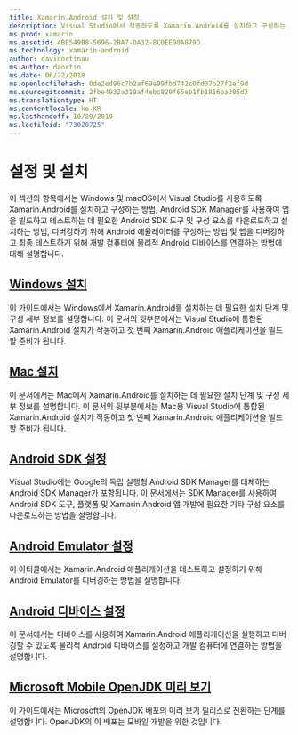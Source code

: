```yaml
---
title: Xamarin.Android 설치 및 설정
description: Visual Studio에서 작동하도록 Xamarin.Android를 설치하고 구성하는 방법입니다.
ms.prod: xamarin
ms.assetid: 4BE549B8-5696-2BA7-DA32-8C0EE90A879D
ms.technology: xamarin-android
author: davidortinau
ms.author: daortin
ms.date: 06/22/2018
ms.openlocfilehash: 0de2ed96c7b2af69e99fbd742c0fd07b27f2ef9d
ms.sourcegitcommit: 2fbe4932a319af4ebc829f65eb1fb1816ba305d3
ms.translationtype: HT
ms.contentlocale: ko-KR
ms.lasthandoff: 10/29/2019
ms.locfileid: "73020725"
---
```

# <a name="setup-and-installation"></a>설정 및 설치

이 섹션의 항목에서는 Windows 및 macOS에서 Visual Studio를 사용하도록 Xamarin.Android를 설치하고 구성하는 방법, Android SDK Manager를 사용하여 앱을 빌드하고 테스트하는 데 필요한 Android SDK 도구 및 구성 요소를 다운로드하고 설치하는 방법, 디버깅하기 위해 Android 에뮬레이터를 구성하는 방법 및 앱을 디버깅하고 최종 테스트하기 위해 개발 컴퓨터에 물리적 Android 디바이스를 연결하는 방법에 대해 설명합니다.

## <a name="windows-installationandroidget-startedinstallationwindowsmd"></a>[Windows 설치](~/android/get-started/installation/windows.md)

이 가이드에서는 Windows에서 Xamarin.Android를 설치하는 데 필요한 설치 단계 및 구성 세부 정보를 설명합니다. 이 문서의 뒷부분에서는 Visual Studio에 통합된 Xamarin.Android 설치가 작동하고 첫 번째 Xamarin.Android 애플리케이션을 빌드할 준비가 됩니다.

## <a name="mac-installationhttpsdocsmicrosoftcomvisualstudiomacinstallation"></a>[Mac 설치](https://docs.microsoft.com/visualstudio/mac/installation)

이 문서에서는 Mac에서 Xamarin.Android를 설치하는 데 필요한 설치 단계 및 구성 세부 정보를 설명합니다. 이 문서의 뒷부분에서는 Mac용 Visual Studio에 통합된 Xamarin.Android 설치가 작동하고 첫 번째 Xamarin.Android 애플리케이션을 빌드할 준비가 됩니다.

## <a name="android-sdk-setupandroidget-startedinstallationandroid-sdkmd"></a>[Android SDK 설정](~/android/get-started/installation/android-sdk.md)

Visual Studio에는 Google의 독립 실행형 Android SDK Manager를 대체하는 Android SDK Manager가 포함됩니다. 이 문서에서는 SDK Manager를 사용하여 Android SDK 도구, 플랫폼 및 Xamarin.Android 앱 개발에 필요한 기타 구성 요소를 다운로드하는 방법을 설명합니다.

## <a name="android-emulator-setupandroidget-startedinstallationandroid-emulatorindexmd"></a>[Android Emulator 설정](~/android/get-started/installation/android-emulator/index.md)

이 아티클에서는 Xamarin.Android 애플리케이션을 테스트하고 설정하기 위해 Android Emulator를 디버깅하는 방법을 설명합니다.

## <a name="android-device-setupandroidget-startedinstallationset-up-device-for-developmentmd"></a>[Android 디바이스 설정](~/android/get-started/installation/set-up-device-for-development.md)

이 문서에서는 디바이스를 사용하여 Xamarin.Android 애플리케이션을 실행하고 디버깅할 수 있도록 물리적 Android 디바이스를 설정하고 개발 컴퓨터에 연결하는 방법을 설명합니다.

## <a name="microsoft-mobile-openjdk-previewandroidget-startedinstallationopenjdkmd"></a>[Microsoft Mobile OpenJDK 미리 보기](~/android/get-started/installation/openjdk.md)

이 가이드에서는 Microsoft의 OpenJDK 배포의 미리 보기 릴리스로 전환하는 단계를 설명합니다. OpenJDK의 이 배포는 모바일 개발을 위한 것입니다.
